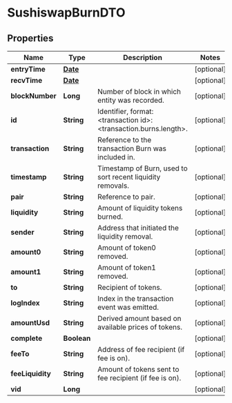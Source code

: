 

# SushiswapBurnDTO

## Properties

Name | Type | Description | Notes
------------ | ------------- | ------------- | -------------
**entryTime** | [**Date**](Date.md) |  |  [optional]
**recvTime** | [**Date**](Date.md) |  |  [optional]
**blockNumber** | **Long** | Number of block in which entity was recorded. |  [optional]
**id** | **String** | Identifier, format: &lt;transaction id&gt;:&lt;transaction.burns.length&gt;. |  [optional]
**transaction** | **String** | Reference to the transaction Burn was included in. |  [optional]
**timestamp** | **String** | Timestamp of Burn, used to sort recent liquidity removals. |  [optional]
**pair** | **String** | Reference to pair. |  [optional]
**liquidity** | **String** | Amount of liquidity tokens burned. |  [optional]
**sender** | **String** | Address that initiated the liquidity removal. |  [optional]
**amount0** | **String** | Amount of token0 removed. |  [optional]
**amount1** | **String** | Amount of token1 removed. |  [optional]
**to** | **String** | Recipient of tokens. |  [optional]
**logIndex** | **String** | Index in the transaction event was emitted. |  [optional]
**amountUsd** | **String** | Derived amount based on available prices of tokens. |  [optional]
**complete** | **Boolean** |  |  [optional]
**feeTo** | **String** | Address of fee recipient (if fee is on). |  [optional]
**feeLiquidity** | **String** | Amount of tokens sent to fee recipient (if fee is on). |  [optional]
**vid** | **Long** |  |  [optional]




